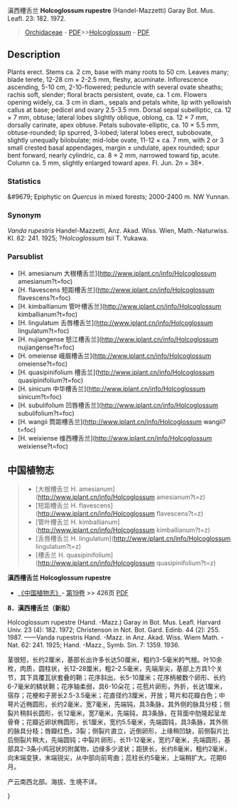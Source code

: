 滇西槽舌兰 **Holcoglossum rupestre** (Handel-Mazzetti) Garay Bot. Mus. Leafl. 23: 182. 1972.

> [Orchidaceae](http://www.iplant.cn/info/Orchidaceae?t=foc) - [PDF](http://www.iplant.cn/foc/pdf/Orchidaceae.pdf)>>[Holcoglossum](http://www.iplant.cn/info/Holcoglossum?t=foc) - [PDF](http://www.iplant.cn/foc/pdf/Holcoglossum.pdf)

## Description

Plants erect. Stems ca. 2 cm, base with many roots to 50 cm. Leaves many; blade terete, 12-28 cm × 2-2.5 mm, fleshy, acuminate. Inflorescence ascending, 5-10 cm, 2-10-flowered; peduncle with several ovate sheaths; rachis soft, slender; floral bracts persistent, ovate, ca. 1 cm. Flowers opening widely, ca. 3 cm in diam., sepals and petals white, lip with yellowish callus at base; pedicel and ovary 2.5-3.5 mm. Dorsal sepal subelliptic, ca. 12 × 7 mm, obtuse; lateral lobes slightly oblique, oblong, ca. 12 × 7 mm, dorsally carinate, apex obtuse. Petals subovate-elliptic, ca. 10 × 5.5 mm, obtuse-rounded; lip spurred, 3-lobed; lateral lobes erect, subobovate, slightly unequally bilobulate; mid-lobe ovate, 11-12 × ca. 7 mm, with 2 or 3 small crested basal appendages, margin ± undulate, apex rounded; spur bent forward, nearly cylindric, ca. 8 × 2 mm, narrowed toward tip, acute. Column ca. 5 mm, slightly enlarged toward apex. Fl. Jun. 2*n* = 38*.

### Statistics
&amp;#9679; Epiphytic on *Quercus* in mixed forests; 2000-2400 m. NW Yunnan.

### Synonym
*Vanda rupestris* Handel-Mazzetti, Anz. Akad. Wiss. Wien, Math.-Naturwiss. Kl. 62: 241. 1925; ?*Holcoglossum tsii* T. Yukawa.



### Parsublist

* [H.  amesianum  大根槽舌兰](http://www.iplant.cn/info/Holcoglossum amesianum?t=foc)
* [H.  flavescens  短距槽舌兰](http://www.iplant.cn/info/Holcoglossum flavescens?t=foc)
* [H.  kimballianum  管叶槽舌兰](http://www.iplant.cn/info/Holcoglossum kimballianum?t=foc)
* [H.  lingulatum  舌唇槽舌兰](http://www.iplant.cn/info/Holcoglossum lingulatum?t=foc)
* [H.  nujiangense  怒江槽舌兰](http://www.iplant.cn/info/Holcoglossum nujiangense?t=foc)
* [H.  omeiense  峨眉槽舌兰](http://www.iplant.cn/info/Holcoglossum omeiense?t=foc)
* [H.  quasipinifolium  槽舌兰](http://www.iplant.cn/info/Holcoglossum quasipinifolium?t=foc)
* [H.  sinicum  中华槽舌兰](http://www.iplant.cn/info/Holcoglossum sinicum?t=foc)
* [H.  subulifolium  凹唇槽舌兰](http://www.iplant.cn/info/Holcoglossum subulifolium?t=foc)
* [H.  wangii  筒距槽舌兰](http://www.iplant.cn/info/Holcoglossum wangii?t=foc)
* [H.  weixiense  维西槽舌兰](http://www.iplant.cn/info/Holcoglossum weixiense?t=foc)


## 中国植物志

> * [大根槽舌兰  H.  amesianum](http://www.iplant.cn/info/Holcoglossum amesianum?t=z)
> * [短距槽舌兰  H.  flavescens](http://www.iplant.cn/info/Holcoglossum flavescens?t=z)
> * [管叶槽舌兰  H.  kimballianum](http://www.iplant.cn/info/Holcoglossum kimballianum?t=z)
> * [舌唇槽舌兰  H.  lingulatum](http://www.iplant.cn/info/Holcoglossum lingulatum?t=z)
> * [槽舌兰  H.  quasipinifolium](http://www.iplant.cn/info/Holcoglossum quasipinifolium?t=z)


**滇西槽舌兰 Holcoglossum rupestre**

* [《中国植物志》](http://www.iplant.cn/frps)- [第19卷](http://www.iplant.cn/frps/vol/19) >> 426页 [PDF](http://www.iplant.cn/frps/pdf/19/426a.pdf)


**8．滇西槽舌兰（新拟）**

Holcoglossum rupestre (Hand. -Mazz.) Garay in Bot. Mus. Leafl. Harvard Univ. 23 (4): 182. 1972; Christenson in Not. Bot. Gard. Edinb. 44 (2): 255. 1987. ——Vanda rupestris Hand. -Mazz. in Anz. Akad. Wiss. Wiem Math. -Nat. 62: 241. 1925; Hand. -Mazz., Symb. Sin. 7: 1359. 1936.

茎很短，长约2厘米，基部长出许多长达50厘米，粗约3-5毫米的气根。叶10余枚，肉质，圆柱状，长12-28厘米，粗2-2.5毫米，先端渐尖，基部上方具1个关节，其下具覆瓦状套叠的鞘；花序斜出，长5-10厘米；花序柄被数个卵形、长约6-7毫米的鳞状鞘；花序轴柔弱，具6-10朵花；花苞片卵形，外折，长达1厘米，宿存；花梗和子房长2.5-3.5毫米；花直径约3厘米，开放；萼片和花瓣白色；中萼片近椭圆形，长约2毫米，宽7毫米，先端钝，具3条脉，其外侧的脉具分枝；侧裂片稍斜长圆形，长12毫米，宽7毫米，先端钝，具3条脉，在背面中肋隆起呈龙骨脊；花瓣近卵状椭圆形，长1厘米，宽约5.5毫米，先端圆钝，具3条脉，其外侧的脉具分枝；唇瓣红色，3裂；侧裂片直立，近倒卵形，上缘稍凹缺，前侧裂片比后侧裂片稍大，先端圆钝；中裂片卵形，长11-12毫米，宽约7毫米，先端圆形，基部具2-3条小鸡冠状的附属物，边缘多少波状；距狭长，长约8毫米，粗约2毫米，向末端变狭，末端锐尖，从中部向前弯曲；蕊柱长约5毫米，上端稍扩大。花期6月。

产云南西北部。海拔、生境不详。



}